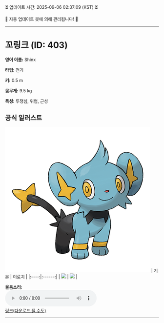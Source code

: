 
⏳ 업데이트 시간: 2025-09-06 02:37:09 (KST) ⏳

🤖 자동 업데이트 봇에 의해 관리됩니다! 🤖

---

# 꼬링크 (ID: 403)
**영어 이름:** Shinx

**타입:** 전기

**키:** 0.5 m

**몸무게:** 9.5 kg

**특성:** 투쟁심, 위협, 근성

## 공식 일러스트
![](https://raw.githubusercontent.com/PokeAPI/sprites/master/sprites/pokemon/other/official-artwork/403.png)
| 기본 | 이로치 |
|:----:|:------:|
| <img src="http://play.pokemonshowdown.com/sprites/ani/shinx.gif" width="200"> | <img src="http://play.pokemonshowdown.com/sprites/ani-shiny/shinx.gif" width="200"> |

**울음소리:**<br><audio controls src="https://raw.githubusercontent.com/PokeAPI/cries/main/cries/pokemon/latest/403.ogg"></audio><br> [링크(다운로드 될 수도)](https://raw.githubusercontent.com/PokeAPI/cries/main/cries/pokemon/latest/403.ogg)


---
